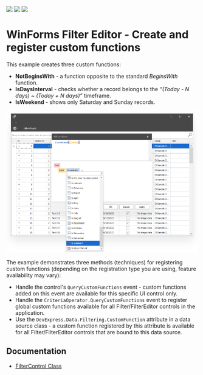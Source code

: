 <!-- default badges list -->
![](https://img.shields.io/endpoint?url=https://codecentral.devexpress.com/api/v1/VersionRange/189577113/22.1.3%2B)
[![](https://img.shields.io/badge/Open_in_DevExpress_Support_Center-FF7200?style=flat-square&logo=DevExpress&logoColor=white)](https://supportcenter.devexpress.com/ticket/details/T828688)
[![](https://img.shields.io/badge/📖_How_to_use_DevExpress_Examples-e9f6fc?style=flat-square)](https://docs.devexpress.com/GeneralInformation/403183)
<!-- default badges end -->
# WinForms Filter Editor - Create and register custom functions

This example creates three custom functions:

* **NotBeginsWith** - a function opposite to the standard *BeginsWith* function.
* **IsDaysInterval** - checks whether a record belongs to the *“(Today - N days) ~ (Today + N days)”* timeframe.
* **IsWeekend** - shows only Saturday and Sunday records.

![WinForms Filter Editor - Create and register custom functions](https://raw.githubusercontent.com/DevExpress-Examples/how-to-create-and-register-custom-filter-editor-functions/22.1.3%2B/media/winforms-filter-control-custom-functions.png)

The example demonstrates three methods (techniques) for registering custom functions (depending on the registration type you are using, feature availability may vary):

* Handle the control's `QueryCustomFunctions` event - custom functions added on this event are available for this specific UI control only.
* Handle the `CriteriaOperator.QueryCustomFunctions` event to register global custom functions available for all Filter/FilterEditor controls in the application.
* Use the `DevExpress.Data.Filtering.CustomFunction` attribute in a data source class - a custom function registered by this attribute is available for all Filter/FilterEditor controls that are bound to this data source.


## Documentation

* [FilterControl Class](https://docs.devexpress.com/WindowsForms/DevExpress.XtraEditors.FilterControl)
